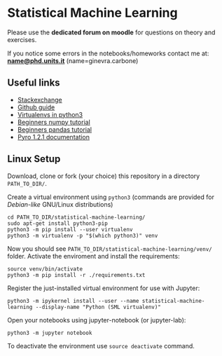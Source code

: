 # Statistical Machine Learning

Please use the **dedicated forum on moodle** for questions on theory and exercises.

If you notice some errors in the notebooks/homeworks contact me at: **<name@phd.units.it>** (name=ginevra.carbone)

## Useful links

- [Stackexchange](https://stackexchange.com/)
- [Github guide](https://guides.github.com/activities/hello-world/)
- [Virtualenvs in python3](https://docs.python.org/3/library/venv.html)
- [Beginners numpy tutorial](http://cs231n.github.io/python-numpy-tutorial/)
- [Beginners pandas tutorial](https://www.learndatasci.com/tutorials/python-pandas-tutorial-complete-introduction-for-beginners/)
- [Pyro 1.2.1 documentation](http://docs.pyro.ai/en/1.2.1/)

## Linux Setup

Download, clone or fork (your choice) this repository in a directory `PATH_TO_DIR/`.

Create a virtual environment using `python3` (commands are provided for *Debian-like* GNU/Linux distributions)
```
cd PATH_TO_DIR/statistical-machine-learning/
sudo apt-get install python3-pip
python3 -m pip install --user virtualenv
python3 -m virtualenv -p "$(which python3)" venv
```

Now you should see `PATH_TO_DIR/statistical-machine-learning/venv/` folder.
Activate the enviroment and install the requirements:
```
source venv/bin/activate
python3 -m pip install -r ./requirements.txt 
```

Register the just-installed virtual environment for use with Jupyter:
```
python3 -m ipykernel install --user --name statistical-machine-learning --display-name "Python (SML virtualenv)"
```

Open your notebooks using jupyter-notebook (or jupyter-lab):
```
python3 -m jupyter notebook
```

To deactivate the environment use `source deactivate` command.

